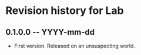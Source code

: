 # Revision history for Lab

## 0.1.0.0 -- YYYY-mm-dd

* First version. Released on an unsuspecting world.

